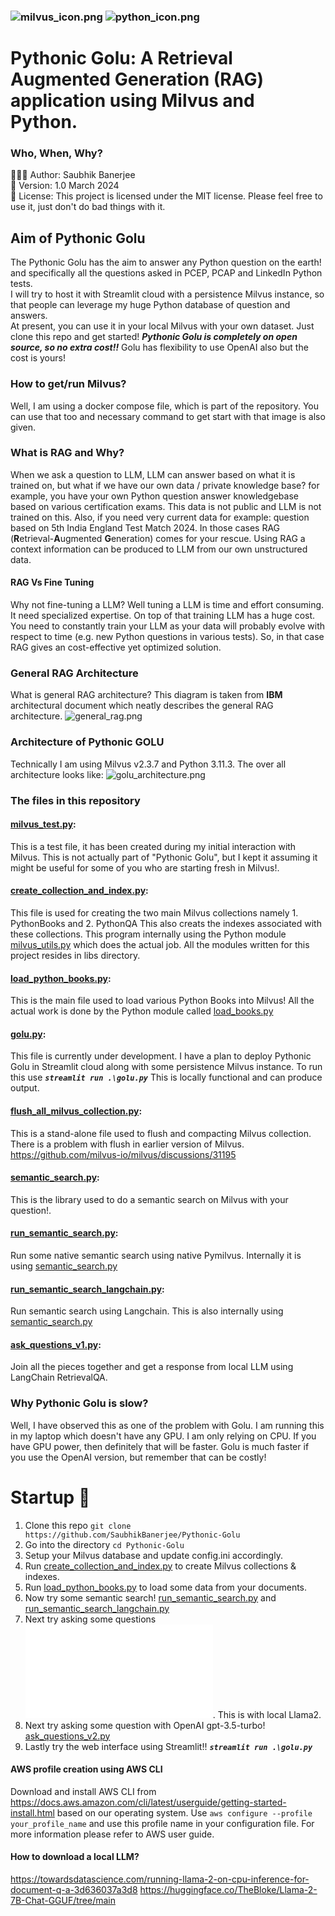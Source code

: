 ### ![milvus_icon.png](images%2Fmilvus_icon.png) ![python_icon.png](images%2Fpython_icon.png)
# Pythonic Golu: A Retrieval Augmented Generation (RAG) application using Milvus and Python.
### Who, When, Why?
👨🏾‍💻 Author: Saubhik Banerjee <br />
📅 Version: 1.0 March 2024<br />
📜 License: This project is licensed under the MIT license. Please feel free to use it, 
    just don't do bad things with it.

## Aim of Pythonic Golu
The Pythonic Golu has the aim to answer any Python question on the earth! and specifically
all the questions asked in PCEP, PCAP and LinkedIn Python tests.<br />
I will try to host it with Streamlit cloud with a persistence Milvus instance, so that people
can leverage my huge Python database of question and answers.<br />
At present, you can use it in your local Milvus with your own dataset. Just clone this repo and 
get started!  ***Pythonic Golu is completely on open source, so no extra cost!!***
Golu has flexibility to use OpenAI also but the cost is yours!
### How to get/run Milvus?
Well, I am using a docker compose file, which is part of the repository. You can use that too
and necessary command to get start with that image is also given.
### What is RAG and Why?
When we ask a question to LLM, LLM can answer based on what it is trained on, but what if
we have our own data / private knowledge base? for example, you have your own Python question 
answer knowledgebase based on various certification exams.
This data is not public and LLM is not trained on this. Also, if you need very current data
for example: question based on 5th India England Test Match 2024. In those cases RAG (**R**etrieval-**A**ugmented **G**eneration)
comes for your rescue.
Using RAG a context information can be produced to LLM from our own unstructured data.
#### RAG Vs Fine Tuning
Why not fine-tuning a LLM? Well tuning a LLM is time and effort consuming. It need specialized expertise.
On top of that training LLM has a huge cost. You need to constantly train your LLM as your data
will probably evolve with respect to time (e.g. new Python questions in various tests).
So, in that case RAG gives an cost-effective yet optimized solution.
### General RAG Architecture
What is general RAG architecture? This diagram is taken from **IBM** architectural document which 
neatly describes the general RAG architecture.
![general_rag.png](images%2Fgeneral_rag.png)
### Architecture of Pythonic GOLU
Technically I am using Milvus v2.3.7 and Python 3.11.3. The over all architecture looks like:
![golu_architecture.png](images%2Fgolu_architecture.png)
### The files in this repository
#### [milvus_test.py](milvus_test.py): 
This is a test file, it has been created during my initial interaction with Milvus. This is not 
actually part of "Pythonic Golu", but I kept it assuming it might be useful for some of you who are starting 
fresh in Milvus!.
#### [create_collection_and_index.py](create_collection_and_index.py):
This file is used for creating the two main Milvus collections namely 1. PythonBooks and 2. PythonQA
This also creats the indexes associated with these collections.
This program internally using the Python module [milvus_utils.py](libs%2Fmilvus_utils.py)
which does the actual job. All the modules written for this project resides in libs directory.
#### [load_python_books.py](load_python_books.py):
This is the main file used to load various Python Books into Milvus! All the actual work is done by the
Python module called [load_books.py](libs%2Fload_books.py)
#### [golu.py](golu.py):
This file is currently under development. I have a plan to deploy Pythonic Golu in Streamlit 
cloud along with some persistence Milvus instance. To run this use ***`streamlit run .\golu.py`***
This is locally functional and can produce output.
#### [flush_all_milvus_collection.py](libs%2Fflush_all_milvus_collection.py):
This is a stand-alone file used to flush and compacting Milvus collection. There is a problem with flush
in earlier version of Milvus. https://github.com/milvus-io/milvus/discussions/31195
#### [semantic_search.py](libs%2Fsemantic_search.py):
This is the library used to do a semantic search on Milvus with your question!.
#### [run_semantic_search.py](run_semantic_search.py):
Run some native semantic search using native Pymilvus. Internally it is using [semantic_search.py](libs%2Fsemantic_search.py)
#### [run_semantic_search_langchain.py](run_semantic_search_langchain.py):
Run semantic search using Langchain. This is also internally using [semantic_search.py](libs%2Fsemantic_search.py)
#### [ask_questions_v1.py](ask_questions_v1.py):
Join all the pieces together and get a response from local LLM using LangChain RetrievalQA.

### Why Pythonic Golu is slow?
Well, I have observed this as one of the problem with Golu. I am running this in my laptop
which doesn't have any GPU. I am only relying on CPU.
If you have GPU power, then definitely that will be faster.
Golu is much faster if you use the OpenAI version, but remember that can be costly!
# Startup 🚀
1. Clone this repo `git clone https://github.com/SaubhikBanerjee/Pythonic-Golu`
2. Go into the directory `cd Pythonic-Golu`
3. Setup your Milvus database and update config.ini accordingly.
4. Run  [create_collection_and_index.py](create_collection_and_index.py) to create Milvus collections & indexes.
5. Run  [load_python_books.py](load_python_books.py) to load some data from your documents.
6. Now try some semantic search! [run_semantic_search.py](run_semantic_search.py) and [run_semantic_search_langchain.py](run_semantic_search_langchain.py)
7. Next try asking some questions![ask_questions_v1.py](ask_questions_v1.py). This is with local Llama2.
8. Next try asking some question with OpenAI gpt-3.5-turbo! [ask_questions_v2.py](ask_questions_v2.py)
9. Lastly try the web interface using Streamlit!! ***`streamlit run .\golu.py`***

#### AWS profile creation using AWS CLI
Download and install AWS CLI from https://docs.aws.amazon.com/cli/latest/userguide/getting-started-install.html based on our operating system.
Use `aws configure --profile your_profile_name` and use this profile name in your configuration file. For more information please refer to AWS user guide.

#### How to download a local LLM?
https://towardsdatascience.com/running-llama-2-on-cpu-inference-for-document-q-a-3d636037a3d8
https://huggingface.co/TheBloke/Llama-2-7B-Chat-GGUF/tree/main


